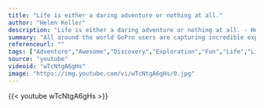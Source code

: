 ```yaml
---
title: "Life is either a daring adventure or nothing at all."
author: "Helen Keller"
description: "Life is either a daring adventure or nothing at all. - Helen Keller quotes from GetInspired365.com"
summary: "All around the world GoPro users are capturing incredible experiences, from the heart-stopping to the heartfelt. Into the caldron of an active volcano, the neon streets of Japan, a refuge for wild mustangs, scaling an iceberg, the world’s biggest dance party, or a whale rescue mission, GoPros have documented every moment."
referenceurl: ""
tags: ["Adventure","Awesome","Discovery","Exploration","Fun","Life","Living","Risk",]
source: "youtube"
videoid: "wTcNtgA6gHs"
image: "https://img.youtube.com/vi/wTcNtgA6gHs/0.jpg"
---
```


{{< youtube wTcNtgA6gHs >}}
